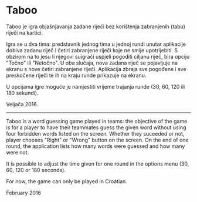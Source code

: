 # Taboo

Taboo je igra objašnjavanja zadane riječi bez korištenja zabranjenih (tabu) riječi na kartici.

Igra se u dva tima: predstavnik jednog tima u jednoj rundi unutar aplikacije dobiva zadanu riječ i četiri zabranjene riječi koje ne smije upotrijebiti. S obzirom na to jesu li njegovi suigrači uspjeli pogoditi ciljanu riječ, bira opciju "Točno" ili "Netočno". U oba slučaja, nova zadana riječ se pojavljuje na ekranu s nove četiri zabranjene riječi.
Aplikacija zbraja sve pogođene i sve preskočene riječi te ih na kraju runde prikazuje na ekranu.

U opcijama igre moguće je namjestiti vrijeme trajanja runde (30, 60, 120 ili 180 sekundi).

Veljača 2016.

----------------
Taboo is a word guessing game played in teams: the objective of the game is for a player to have their teammates guess the given word without using four forbidden words listed on the screen.
Whether they suceeded or not, player chooses "Right" or "Wrong" button on the screen. On the end of one round, the application lists how many words were guessed and how many were not.

It is possible to adjust the time given for one round in the options menu (30, 60, 120 or 180 seconds).

For now, the game can only be played in Croatian.

February 2016
